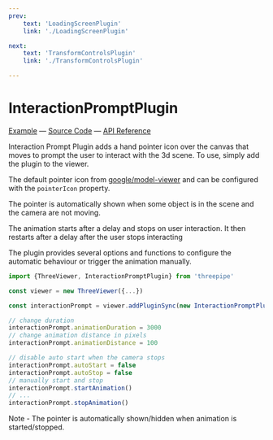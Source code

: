 ```yaml
---
prev: 
    text: 'LoadingScreenPlugin'
    link: './LoadingScreenPlugin'

next: 
    text: 'TransformControlsPlugin'
    link: './TransformControlsPlugin'

---
```


# InteractionPromptPlugin

[//]: # (todo: image)

[Example](https://threepipe.org/examples/#interaction-prompt-plugin/) &mdash;
[Source Code](https://github.com/repalash/threepipe/blob/master/src/plugins/interaction/InteractionPromptPlugin.ts) &mdash;
[API Reference](https://threepipe.org/docs/classes/InteractionPromptPlugin.html)

Interaction Prompt Plugin adds a hand pointer icon over the canvas that moves to prompt the user to interact with the 3d scene. To use, simply add the plugin to the viewer.

The default pointer icon from [google/model-viewer](https://github.com/google/model-viewer) and can be configured with the `pointerIcon` property.

The pointer is automatically shown when some object is in the scene and the camera are not moving.

The animation starts after a delay and stops on user interaction. It then restarts after a delay after the user stops interacting

The plugin provides several options and functions to configure the automatic behaviour or trigger the animation manually.

```typescript
import {ThreeViewer, InteractionPromptPlugin} from 'threepipe'

const viewer = new ThreeViewer({...})

const interactionPrompt = viewer.addPluginSync(new InteractionPromptPlugin())

// change duration
interactionPrompt.animationDuration = 3000
// change animation distance in pixels 
interactionPrompt.animationDistance = 100

// disable auto start when the camera stops
interactionPrompt.autoStart = false
interactionPrompt.autoStop = false
// manually start and stop 
interactionPrompt.startAnimation()
// ...
interactionPrompt.stopAnimation()
```

Note - The pointer is automatically shown/hidden when animation is started/stopped.
